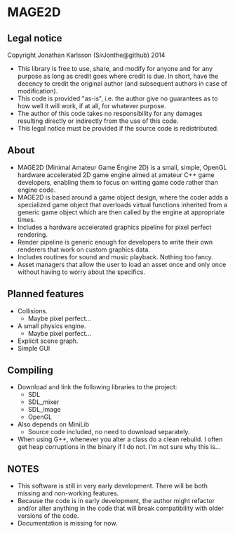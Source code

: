 MAGE2D
======

Legal notice
------------
Copyright Jonathan Karlsson (SirJonthe@github) 2014

* This library is free to use, share, and modify for anyone and for any purpose
  as long as credit goes where credit is due. In short, have the decency to
  credit the original author (and subsequent authors in case of modification).
* This code is provided "as-is", i.e. the author give no guarantees as to how
  well it will work, if at all, for whatever purpose.
* The author of this code takes no responsibility for any damages resulting
  directly or indirectly from the use of this code.
* This legal notice must be provided if the source code is redistributed.

About
-----
* MAGE2D (Minimal Amateur Game Engine 2D) is a small, simple, OpenGL hardware accelerated
  2D game engine aimed at amateur C++ game developers, enabling them to focus on
  writing game code rather than engine code.
* MAGE2D is based around a game object design, where the coder adds a specialized game
  object that overloads virtual functions inherited from a generic game object which
  are then called by the engine at appropriate times.
* Includes a hardware accelerated graphics pipeline for pixel perfect rendering.
* Render pipeline is generic enough for developers to write their own renderers that
  work on custom graphics data.
* Includes routines for sound and music playback. Nothing too fancy.
* Asset managers that allow the user to load an asset once and only once without having
  to worry about the specifics.

Planned features
----------------
* Collisions.
  - Maybe pixel perfect...
* A small physics engine.
  - Maybe pixel perfect...
* Explicit scene graph.
* Simple GUI

Compiling
---------
* Download and link the following libraries to the project:
  - SDL
  - SDL_mixer
  - SDL_image
  - OpenGL
* Also depends on MiniLib
  - Source code included, no need to download separately.
* When using G++, whenever you alter a class do a clean rebuild. I often get heap corruptions
  in the binary if I do not. I'm not sure why this is...

NOTES
-----
* This software is still in very early development. There will be both missing and non-working
  features.
* Because the code is in early development, the author might refactor and/or alter anything in
  the code that will break compatibility with older versions of the code.
* Documentation is missing for now.
